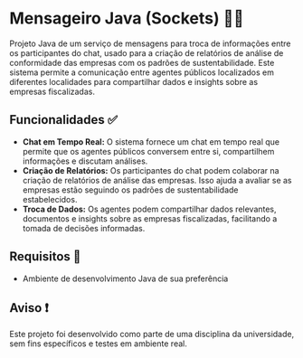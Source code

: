 # Mensageiro Java (Sockets) 📨🔌

Projeto Java de um serviço de mensagens para troca de informações entre os participantes do chat, usado para a criação de relatórios de análise de conformidade das empresas com os padrões de sustentabilidade. Este sistema permite a comunicação entre agentes públicos localizados em diferentes localidades para compartilhar dados e insights sobre as empresas fiscalizadas.

## Funcionalidades ✅

- **Chat em Tempo Real:** O sistema fornece um chat em tempo real que permite que os agentes públicos conversem entre si, compartilhem informações e discutam análises.
- **Criação de Relatórios:** Os participantes do chat podem colaborar na criação de relatórios de análise das empresas. Isso ajuda a avaliar se as empresas estão seguindo os padrões de sustentabilidade estabelecidos.
- **Troca de Dados:** Os agentes podem compartilhar dados relevantes, documentos e insights sobre as empresas fiscalizadas, facilitando a tomada de decisões informadas.

## Requisitos 📝

- Ambiente de desenvolvimento Java de sua preferência

## Aviso ❗

Este projeto foi desenvolvido como parte de uma disciplina da universidade, sem fins específicos e testes em ambiente real.
